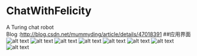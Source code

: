 # ChatWithFelicity
A Turing chat robot <br>
Blog :http://blog.csdn.net/mummyding/article/details/47018391
##应用界面
![alt text](http://ww3.sinaimg.cn/bmiddle/df755665gw1euc0c613ifj20k00zkwl6.jpg) 
![alt text](http://ww3.sinaimg.cn/bmiddle/df755665gw1euc0c6uli3j20k00zkjvr.jpg)
![alt text](http://ww2.sinaimg.cn/bmiddle/df755665gw1euc0c7rb3oj20k00zkgot.jpg)
![alt text](http://ww1.sinaimg.cn/bmiddle/df755665gw1euc0c8oe4nj20k00zkq9h.jpg)
![alt text](http://ww2.sinaimg.cn/bmiddle/df755665gw1euc0c9pud6j20k00zkjyu.jpg)
![alt text](http://ww4.sinaimg.cn/bmiddle/df755665gw1euc0can80uj20k00zkgot.jpg)
![alt text](http://ww3.sinaimg.cn/bmiddle/df755665gw1euc0cb5s9ij20k00zk0vs.jpg)
![alt text](http://ww1.sinaimg.cn/bmiddle/df755665gw1euc0cblmjaj20k00zk413.jpg)
